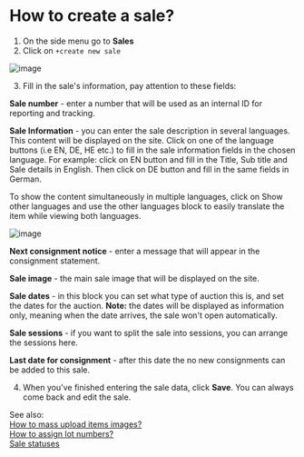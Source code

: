 # How to create a sale?

1. On the side menu go to **Sales**
2. Click on `+create new sale`

![image](https://user-images.githubusercontent.com/20393485/47995909-85bf7700-e0ff-11e8-91f2-b48c9cd076a0.png)

3. Fill in the sale's information, pay attention to these fields:  

**Sale number** - enter a number that will be used as an internal ID for reporting and tracking.

**Sale Information** - you can enter the sale description in several languages. This content will be displayed on the site. Click on one of the language buttons (i.e EN, DE, HE etc.) to fill in the sale information fields in the chosen language. For example: click on EN button and fill in the Title, Sub title and Sale details in English. Then click on DE button and fill in the same fields in German.  

To show the content simultaneously in multiple languages, click on Show other languages and use the other languages block to easily translate the item while viewing both languages.

![image](https://user-images.githubusercontent.com/20393485/47996182-5b21ee00-e100-11e8-9842-aa080fcef8f2.png)

**Next consignment notice** - enter a message that will appear in the consignment statement.

**Sale image** - the main sale image that will be displayed on the site.

**Sale dates** - in this block you can set what type of auction this is, and set the dates for the auction. **Note:** the dates will be displayed as information only, meaning when the date arrives, the sale won't open automatically.

**Sale sessions** - if you want to split the sale into sessions, you can arrange the sessions here.

**Last date for consignment** - after this date the no new consignments can be added to this sale.

4. When you've finished entering the sale data, click **Save**.  You can always come back and edit the sale.

See also:  
[How to mass upload items images?](../sale/how-to-mass-upload-items-images.md)  
[How to assign lot numbers?](../sale/how-to-assign-lot-numbers.md)   
[Sale statuses](../sale/README.md) 
